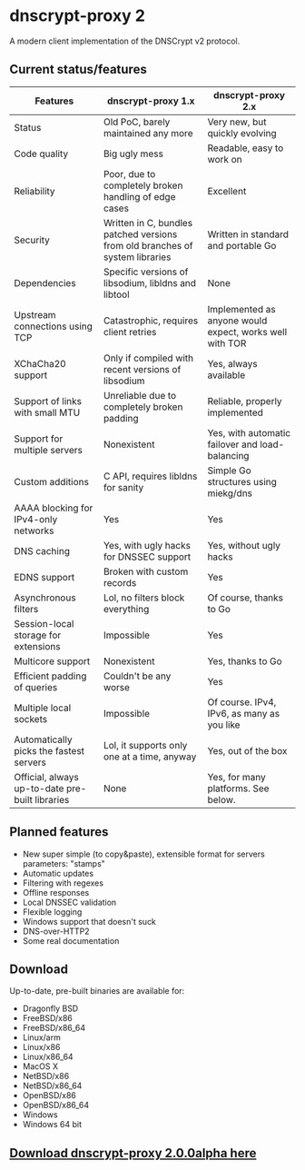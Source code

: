 # dnscrypt-proxy 2

A modern client implementation of the DNSCrypt v2 protocol.

## Current status/features

| Features                                        | dnscrypt-proxy 1.x                                                           | dnscrypt-proxy 2.x                                      |
| ----------------------------------------------- | ---------------------------------------------------------------------------- | ------------------------------------------------------- |
| Status                                          | Old PoC, barely maintained any more                                          | Very new, but quickly evolving                          |
| Code quality                                    | Big ugly mess                                                                | Readable, easy to work on                               |
| Reliability                                     | Poor, due to completely broken handling of edge cases                        | Excellent                                               |
| Security                                        | Written in C, bundles patched versions from old branches of system libraries | Written in standard and portable Go                     |
| Dependencies                                    | Specific versions of libsodium, libldns and libtool                          | None                                                    |
| Upstream connections using TCP                  | Catastrophic, requires client retries                                        | Implemented as anyone would expect, works well with TOR |
| XChaCha20 support                               | Only if compiled with recent versions of libsodium                           | Yes, always available                                   |
| Support of links with small MTU                 | Unreliable due to completely broken padding                                  | Reliable, properly implemented                          |
| Support for multiple servers                    | Nonexistent                                                                  | Yes, with automatic failover and load-balancing         |
| Custom additions                                | C API, requires libldns for sanity                                           | Simple Go structures using miekg/dns                    |
| AAAA blocking for IPv4-only networks            | Yes                                                                          | Yes                                                     |
| DNS caching                                     | Yes, with ugly hacks for DNSSEC support                                      | Yes, without ugly hacks                                 |
| EDNS support                                    | Broken with custom records                                                   | Yes                                                     |
| Asynchronous filters                            | Lol, no filters block everything                                             | Of course, thanks to Go                                 |
| Session-local storage for extensions            | Impossible                                                                   | Yes                                                     |
| Multicore support                               | Nonexistent                                                                  | Yes, thanks to Go                                       |
| Efficient padding of queries                    | Couldn't be any worse                                                        | Yes                                                     |
| Multiple local sockets                          | Impossible                                                                   | Of course. IPv4, IPv6, as many as you like              |
| Automatically picks the fastest servers         | Lol, it supports only one at a time, anyway                                  | Yes, out of the box                                     |
| Official, always up-to-date pre-built libraries | None                                                                         | Yes, for many platforms. See below.                     |

## Planned features

* New super simple (to copy&paste), extensible format for servers parameters: "stamps"
* Automatic updates
* Filtering with regexes
* Offline responses
* Local DNSSEC validation
* Flexible logging
* Windows support that doesn't suck
* DNS-over-HTTP2
* Some real documentation

## Download

Up-to-date, pre-built binaries are available for:

* Dragonfly BSD
* FreeBSD/x86
* FreeBSD/x86_64
* Linux/arm
* Linux/x86
* Linux/x86_64
* MacOS X
* NetBSD/x86
* NetBSD/x86_64
* OpenBSD/x86
* OpenBSD/x86_64
* Windows
* Windows 64 bit

## [Download dnscrypt-proxy 2.0.0alpha here](https://github.com/jedisct1/dnscrypt-proxy/releases/latest)
